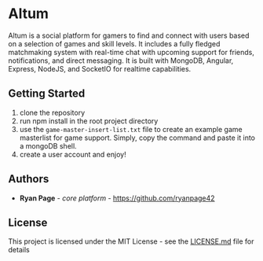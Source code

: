 # Altum

Altum is a social platform for gamers to find and connect with users based on a selection of games and skill levels. 
It includes a fully fledged matchmaking system with real-time chat with upcoming support for friends, notifications, 
and direct messaging. It is built with MongoDB, Angular, Express, NodeJS, and SocketIO for realtime capabilities. 

## Getting Started

1. clone the repository
2. run npm install in the root project directory
3. use the `game-master-insert-list.txt` file to create an example game masterlist for game support. Simply, copy the command and paste it into a mongoDB shell. 
4. create a user account and enjoy!

## Authors

* **Ryan Page** - *core platform* - https://github.com/ryanpage42

## License

This project is licensed under the MIT License - see the [LICENSE.md](LICENSE.md) file for details
